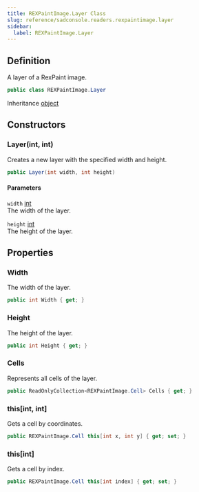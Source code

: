 ```yaml
---
title: REXPaintImage.Layer Class
slug: reference/sadconsole.readers.rexpaintimage.layer
sidebar:
  label: REXPaintImage.Layer
---
```

## Definition

A layer of a RexPaint image.

```csharp title="C#"
public class REXPaintImage.Layer
```

Inheritance [object](https://learn.microsoft.com/dotnet/api/system.object/)

## Constructors

### Layer(int, int)

Creates a new layer with the specified width and height.

```csharp title="C#"
public Layer(int width, int height)
```

#### Parameters

`width` [int](https://learn.microsoft.com/dotnet/api/system.int32/)  
The width of the layer.

`height` [int](https://learn.microsoft.com/dotnet/api/system.int32/)  
The height of the layer.


## Properties

### Width

The width of the layer.

```csharp title="C#"
public int Width { get; }
```

### Height

The height of the layer.

```csharp title="C#"
public int Height { get; }
```

### Cells

Represents all cells of the layer.

```csharp title="C#"
public ReadOnlyCollection<REXPaintImage.Cell> Cells { get; }
```

### this[int, int]

Gets a cell by coordinates.

```csharp title="C#"
public REXPaintImage.Cell this[int x, int y] { get; set; }
```

### this[int]

Gets a cell by index.

```csharp title="C#"
public REXPaintImage.Cell this[int index] { get; set; }
```